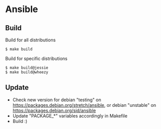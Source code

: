 # Ansible

## Build

Build for all distributions

```
$ make build
```

Build for specific distributions

```
$ make build@jessie
$ make build@wheezy
```

## Update

* Check new version for debian "testing" on https://packages.debian.org/stretch/ansible, or debian "unstable" on https://packages.debian.org/sid/ansible
* Update "PACKAGE_*" variables accordingly in Makefile
* Build :)
